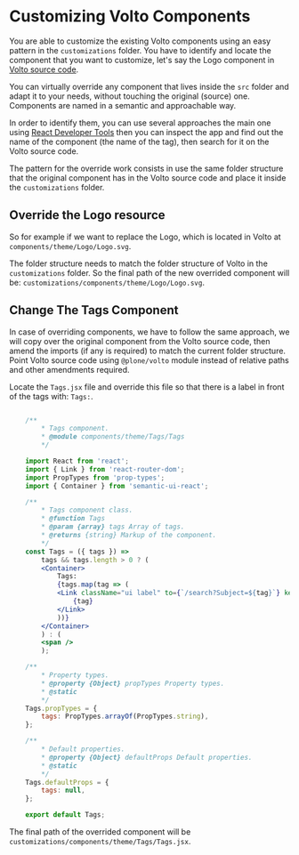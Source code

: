 # Customizing Volto Components

You are able to customize the existing Volto components using an easy pattern
in the `customizations` folder. You have to identify and locate the component
that you want to customize, let's say the Logo component in [Volto source code](https://github.com/plone/volto/tree/master/src).

You can virtually override any component that lives inside the `src` folder and
adapt it to your needs, without touching the original (source) one.
Components are named in a semantic and approachable way.

In order to identify them, you can use several approaches the main one using
[React Developer
Tools](https://chrome.google.com/webstore/detail/react-developer-tools/fmkadmapgofadopljbjfkapdkoienihi?hl=en)
then you can inspect the app and find out the name of the component (the name
of the tag), then search for it on the Volto source code.

The pattern for the override work consists in use the same folder structure that
the original component has in the Volto source code and place it inside the
`customizations` folder.

## Override the Logo resource

So for example if we want to replace the Logo, which is located in
Volto at `components/theme/Logo/Logo.svg`.

The folder structure needs to match the folder structure of Volto in the
`customizations` folder. So the final path of the new overrided component will
be: `customizations/components/theme/Logo/Logo.svg`.

## Change The Tags Component

In case of overriding components, we have to follow the same approach, we will
copy over the original component from the Volto source code, then amend the
imports (if any is required) to match the current folder structure. Point Volto
source code using `@plone/volto` module instead of relative paths and other
amendments required.

Locate the `Tags.jsx` file and override this file so that there is a label in front of the tags with: `Tags:`.

```jsx

    /**
        * Tags component.
        * @module components/theme/Tags/Tags
        */

    import React from 'react';
    import { Link } from 'react-router-dom';
    import PropTypes from 'prop-types';
    import { Container } from 'semantic-ui-react';

    /**
        * Tags component class.
        * @function Tags
        * @param {array} tags Array of tags.
        * @returns {string} Markup of the component.
        */
    const Tags = ({ tags }) =>
        tags && tags.length > 0 ? (
        <Container>
            Tags:
            {tags.map(tag => (
            <Link className="ui label" to={`/search?Subject=${tag}`} key={tag}>
                {tag}
            </Link>
            ))}
        </Container>
        ) : (
        <span />
        );

    /**
        * Property types.
        * @property {Object} propTypes Property types.
        * @static
        */
    Tags.propTypes = {
        tags: PropTypes.arrayOf(PropTypes.string),
    };

    /**
        * Default properties.
        * @property {Object} defaultProps Default properties.
        * @static
        */
    Tags.defaultProps = {
        tags: null,
    };

    export default Tags;
```

The final path of the overrided component will be
`customizations/components/theme/Tags/Tags.jsx`.

